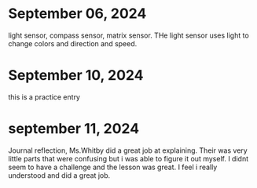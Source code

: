 # September 06, 2024
light sensor, compass sensor, matrix sensor. THe light sensor uses light to change colors and direction and speed.
# September 10, 2024 
this is a practice entry
# september 11, 2024 
Journal reflection, Ms.Whitby did a great job at explaining. Their was very little parts that were confusing but i was able to figure it out myself. I didnt seem to have a challenge and the lesson was great. I feel i really understood and did a great job.
